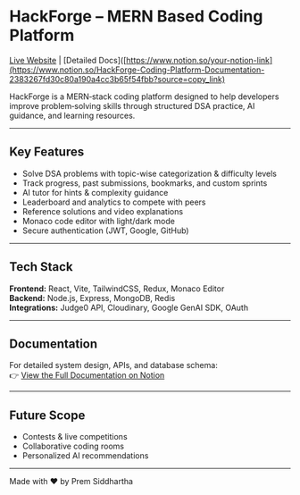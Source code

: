 # HackForge – MERN Based Coding Platform

[Live Website](https://www.hackforge.dev) | [Detailed Docs]([https://www.notion.so/your-notion-link](https://www.notion.so/HackForge-Coding-Platform-Documentation-2383267fd30c80a190a4cc3b65f54fbb?source=copy_link)

HackForge is a MERN‑stack coding platform designed to help developers improve problem‑solving skills through structured DSA practice, AI guidance, and learning resources.

---

## Key Features
- Solve DSA problems with topic-wise categorization & difficulty levels
- Track progress, past submissions, bookmarks, and custom sprints
- AI tutor for hints & complexity guidance
- Leaderboard and analytics to compete with peers
- Reference solutions and video explanations
- Monaco code editor with light/dark mode
- Secure authentication (JWT, Google, GitHub)

---

## Tech Stack
**Frontend:** React, Vite, TailwindCSS, Redux, Monaco Editor  
**Backend:** Node.js, Express, MongoDB, Redis  
**Integrations:** Judge0 API, Cloudinary, Google GenAI SDK, OAuth

---

## Documentation
For detailed system design, APIs, and database schema:  
👉 [View the Full Documentation on Notion](https://www.notion.so/your-notion-link)

---

## Future Scope
- Contests & live competitions
- Collaborative coding rooms
- Personalized AI recommendations

---

Made with ❤️ by Prem Siddhartha
